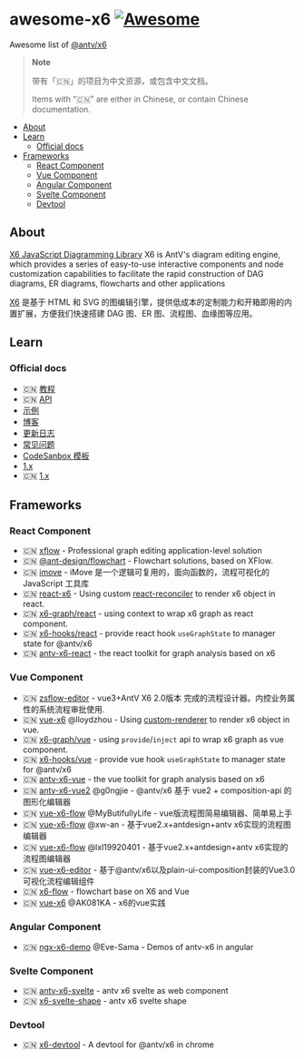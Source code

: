 # awesome-x6 [![Awesome](https://cdn.rawgit.com/sindresorhus/awesome/d7305f38d29fed78fa85652e3a63e154dd8e8829/media/badge.svg)](https://github.com/sindresorhus/awesome)

Awesome list of [@antv/x6](https://github.com/antvis/x6/)

> **Note**
>
> 带有「🇨🇳」的项目为中文资源，或包含中文文档。
> 
> Items with “🇨🇳” are either in Chinese, or contain Chinese documentation.

- [About](#about)
- [Learn](#learn)
    - [Official docs](#official-docs)
- [Frameworks](#frameworks)
    - [React Component](#react-component)
    - [Vue Component](#vue-component)
    - [Angular Component](#angular-component)
    - [Svelte Component](#svelte-component)
    - [Devtool](#devtool)


## About

[X6 JavaScript Diagramming Library](https://github.com/antvis/x6/)
X6 is AntV's diagram editing engine, which provides a series of easy-to-use interactive components and node customization capabilities to facilitate the rapid construction of DAG diagrams, ER diagrams, flowcharts and other applications

[X6](https://github.com/antvis/x6/) 是基于 HTML 和 SVG 的图编辑引擎，提供低成本的定制能力和开箱即用的内置扩展，方便我们快速搭建 DAG 图、ER 图、流程图、血缘图等应用。



## Learn


### Official docs

- 🇨🇳 [教程](https://x6.antv.antgroup.com/tutorial/about)
- 🇨🇳 [API](https://x6.antv.antgroup.com/api/graph/graph)
- [示例](http://x6.antv.antgroup.com/examples)
- [博客](https://www.yuque.com/antv/x6/huhla47wqalq5n7r)
- [更新日志](https://www.yuque.com/antv/x6/bbfu6r)
- [常见问题](https://www.yuque.com/antv/x6/tox1ukbz5cw57qfy)
- [CodeSanbox 模板](https://codesandbox.io/s/mo-ban-wchooy?file=/src/App.tsx)
- [1.x](https://x6.antv.vision/en)
- 🇨🇳 [1.x](https://antv-x6.gitee.io/zh/)


## Frameworks

### React Component
- 🇨🇳 [xflow](https://github.com/antvis/xflow) - Professional graph editing application-level solution
- 🇨🇳 [@ant-design/flowchart](https://github.com/ant-design/ant-design-charts/blob/master/packages/flowchart/README.md) - Flowchart solutions, based on XFlow.
- 🇨🇳 [imove](https://github.com/i5ting/imove) - iMove 是一个逻辑可复用的，面向函数的，流程可视化的 JavaScript 工具库
- 🇨🇳 [react-x6](https://github.com/lloydzhou/react-x6) - Using custom [react-reconciler](https://github.com/facebook/react/tree/main/packages/react-reconciler) to render x6 object in react.
- 🇨🇳 [x6-graph/react](https://github.com/lloydzhou/x6-graph) - using context to wrap x6 graph as react component.
- 🇨🇳 [x6-hooks/react](https://github.com/lloydzhou/x6-hooks) - provide react hook `useGraphState` to manager state for @antv/x6
- 🇨🇳 [antv-x6-react](https://github.com/lloydzhou/antv-x6-react) - the react toolkit for graph analysis based on x6


### Vue Component
- 🇨🇳 [zsflow-editor](https://gitee.com/gfqy/zsflow-editor) - vue3+AntV X6 2.0版本 完成的流程设计器。内控业务属性的系统流程审批使用.
- 🇨🇳 [vue-x6](https://github.com/lloydzhou/vue-x6) @lloydzhou - Using [custom-renderer](https://vuejs.org/api/custom-renderer.html) to render x6 object in vue.
- 🇨🇳 [x6-graph/vue](https://github.com/lloydzhou/x6-graph) - using `provide`/`inject` api to wrap x6 graph as vue component.
- 🇨🇳 [x6-hooks/vue](https://github.com/lloydzhou/x6-hooks) - provide vue hook `useGraphState` to manager state for @antv/x6
- 🇨🇳 [antv-x6-vue](https://github.com/lloydzhou/antv-x6-vue) - the vue toolkit for graph analysis based on x6
- 🇨🇳 [antv-x6-vue2](https://github.com/g0ngjie/antv-x6-vue2) @g0ngjie - @antv/x6 基于 vue2 + composition-api 的图形化编辑器
- 🇨🇳 [vue-x6-flow](https://github.com/MyButifullyLife/vue-x6-flow) @MyButifullyLife - vue版流程图简易编辑器、简单易上手
- 🇨🇳 [vue-x6-flow](https://github.com/xw-an/vue-x6-flow) @xw-an - 基于vue2.x+antdesign+antv x6实现的流程图编辑器
- 🇨🇳 [vue-x6-flow](https://github.com/lxl19920401/vue-x6-flow) @lxl19920401 - 基于vue2.x+antdesign+antv x6实现的流程图编辑器
- 🇨🇳 [vue-x6-editor](https://gitee.com/martsforever-pot/vue-x6-editor) - 基于@antv/x6以及plain-ui-composition封装的Vue3.0可视化流程编辑组件
- 🇨🇳 [x6-flow](https://github.com/lourain/x6-flow) - flowchart base on X6 and Vue
- 🇨🇳 [vue-x6](https://github.com/AK081KA/vue-x6) @AK081KA - x6的vue实践


### Angular Component
- 🇨🇳 [ngx-x6-demo](https://github.com/Eve-Sama/ngx-x6-demo) @Eve-Sama - Demos of antv-x6 in angular


### Svelte Component
- 🇨🇳 [antv-x6-svelte](https://github.com/lloydzhou/antv-x6-svelte) - antv x6 svelte as web component
- 🇨🇳 [x6-svelte-shape](https://github.com/smallshen/x6-svelte-shape) - antv x6 svelte shape


### Devtool
- 🇨🇳 [x6-devtool](https://github.com/antvis/X6/tree/master/packages/x6-devtool) - A devtool for @antv/x6 in chrome









